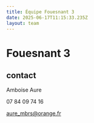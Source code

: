 ```yaml
---
title: Équipe Fouesnant 3
date: 2025-06-17T11:15:33.235Z
layout: team
---
```


# Fouesnant 3



## contact 

 Amboise Aure

07 84 09 74 16

aure_mbrs@orange.fr

